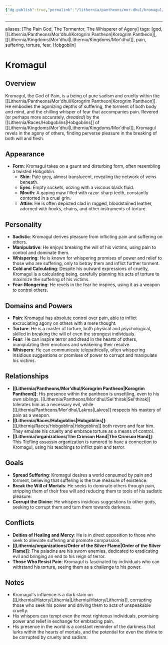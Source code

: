 ```yaml
---
{"dg-publish":true,"permalink":"/lithernia/pantheons/mor-dhul/kromagul/"}
---
```



---
aliases: [The Pain God, The Tormentor, The Whisperer of Agony]
tags: [god, [[Lithernia/Pantheons/Mor'dhul/Korogrim Pantheon\|Korogrim Pantheon]], [[Lithernia/Kingdoms/Mor'dhul\|Lithernia/Kingdoms/Mor'dhul]], pain, suffering, torture, fear, Hobgoblin]


# Kromagul 

## Overview

Kromagul, the God of Pain, is a being of pure sadism and cruelty within the [[Lithernia/Pantheons/Mor'dhul/Korogrim Pantheon\|Korogrim Pantheon]]. He embodies the agonizing depths of suffering, the torment of both body and mind, and the chilling whisper of fear that accompanies pain.  Revered (or perhaps more accurately, *dreaded*) by the [[Lithernia/Races/Hobgoblins\|Hobgoblins]] of [[Lithernia/Kingdoms/Mor'dhul\|Lithernia/Kingdoms/Mor'dhul]], Kromagul revels in the agony of others, finding perverse pleasure in the breaking of both will and flesh.

## Appearance

* **Form**:  Kromagul takes on a gaunt and disturbing form, often resembling a twisted Hobgoblin.
    * **Skin**: Pale grey, almost translucent, revealing the network of veins beneath.
    * **Eyes**:  Empty sockets, oozing with a viscous black fluid.
    * **Mouth**: A gaping maw filled with razor-sharp teeth, constantly contorted in a cruel grin.
    * **Attire**:  He is often depicted clad in ragged, bloodstained leather, adorned with hooks, chains, and other instruments of torture. 

## Personality

* **Sadistic**:  Kromagul derives pleasure from inflicting pain and suffering on others. 
* **Manipulative**: He enjoys breaking the will of his victims, using pain to control and dominate them.
* **Whispering**:  He is known for whispering promises of power and relief to those who are suffering, only to betray them and inflict further torment.
* **Cold and Calculating**:  Despite his outward expressions of cruelty, Kromagul is a calculating being, carefully planning his acts of torture to maximize the suffering of his victims.
* **Fear-Mongering**: He revels in the fear he inspires, using it as a weapon to control others.

## Domains and Powers

* **Pain**: Kromagul has absolute control over pain, able to inflict excruciating agony on others with a mere thought.
* **Torture**:  He is a master of torture, both physical and psychological, skilled in breaking the will of even the strongest individuals. 
* **Fear**:  He can inspire terror and dread in the hearts of others, manipulating their emotions and weakening their resolve.
* **Whispers**:  He can communicate telepathically, often whispering insidious suggestions or promises of power to corrupt and manipulate his victims.

## Relationships

* **[[Lithernia/Pantheons/Mor'dhul/Korogrim Pantheon\|Korogrim Pantheon]]**:  His presence within the pantheon is unsettling, even to his own siblings. [[Lithernia/Pantheons/Mor'dhul/Sel'thirak\|Sel'thirak]] tolerates him as a necessary evil, while [[Lithernia/Pantheons/Mor'dhul/Lakros\|Lakros]] respects his mastery of pain as a weapon.
* **[[Lithernia/Races/Hobgoblins\|Hobgoblins]]**: [[Lithernia/Races/Hobgoblins\|Hobgoblins]] both revere and fear him. They emulate his cruelty and embrace torture as a means of control.
* **[[Lithernia/organizations/The Crimson Hand\|The Crimson Hand]]**:  This Tiefling assassin organization is rumored to have a connection to Kromagul, using his teachings to inflict pain and terror.

## Goals

* **Spread Suffering**:  Kromagul desires a world consumed by pain and torment, believing that suffering is the true measure of existence.
* **Break the Will of Mortals**:  He seeks to dominate others through pain, stripping them of their free will and reducing them to tools of his sadistic pleasure.
* **Corrupt the Divine**:  He whispers insidious suggestions to other gods, seeking to corrupt them and turn them towards darkness.

## Conflicts

* **Deities of Healing and Mercy**: He is in direct opposition to those who seek to alleviate suffering and promote compassion.
* **[[Lithernia/organizations/Order of the Silver Flame\|Order of the Silver Flame]]**:  The paladins are his sworn enemies, dedicated to eradicating evil and bringing an end to his reign of terror.
* **Those Who Resist Pain**: Kromagul is fascinated by individuals who can withstand his torture, seeing them as a challenge to his power.

## Notes

* Kromagul's influence is a dark stain on [[Lithernia/History/Lithernia\|Lithernia/History/Lithernia]], corrupting those who seek his power and driving them to acts of unspeakable cruelty.
* His whispers can tempt even the most righteous individuals, promising power and relief in exchange for embracing pain. 
* His presence in the world is a constant reminder of the darkness that lurks within the hearts of mortals, and the potential for even the divine to be corrupted by cruelty and sadism.
